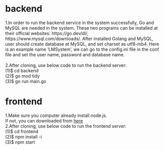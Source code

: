<h1>backend</h1>
1.In order to run the backend service in the system successfully, Go and MySQL are needed in the system. These two programs can be installed at their official websites: https://go.dev/dl/, https://www.mysql.com/downloads/.
After installed Golang and MySQL, user should create database at MySQL, and set charset as utf8-mb4. Here is an example name ‘LMSystem’, we can go to the config.ini file in the conf file and set the user name, password and database name.
<br/>
<br/>
2.After cloning, use below code to run the backend server:
<br/>
(1)$ cd backend
<br/>
(2)$ go mod tidy
<br/>
(3)$ go run main.go
<h1>frontend</h1>
1.Make sure you computer already install node.js.<br/>
If not, you can downloaded from <a href="https://nodejs.org/en">here</a><br/>
2.After cloning, use below code to run the frontend server:
<br/>
  (1)$ cd frontend
<br/>
  (2)$ npm install -i
<br/>
  (3)$ npm start

